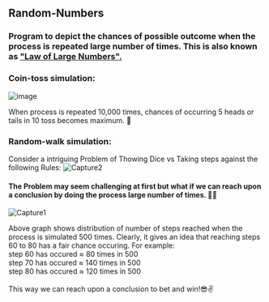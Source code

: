 ## Random-Numbers
### Program to depict the chances of possible outcome when the process is repeated large number of times. This is also known as  <a href="https://en.wikipedia.org/wiki/Law_of_large_numbers" target="_blank">  "Law of Large Numbers". </a>

### Coin-toss simulation:
![image](https://user-images.githubusercontent.com/47412487/77350564-b6d73080-6d62-11ea-82da-0611f7a6790c.PNG)

When process is repeated 10,000 times, chances of occurring 5 heads or tails in 10 toss becomes maximum. 🙌

### Random-walk simulation:
 Consider a intriguing Problem of Thowing Dice vs Taking steps against the following Rules:
![Capture2](https://user-images.githubusercontent.com/47412487/77628949-c1feac00-6f6e-11ea-8c04-18c608932a95.PNG)

#### The Problem may seem challenging at first but what if we can reach upon a conclusion by doing the process large number of times. 👨‍💻
![Capture1](https://user-images.githubusercontent.com/47412487/77628940-c034e880-6f6e-11ea-83df-9c539eeb18c3.PNG)

 Above graph shows distribution of number of steps reached when the process is simulated 500 times.
 Clearly, it gives an idea that reaching steps 60 to 80 has a fair chance occuring. 
 For example:<br>
step 60 has occured ≈ 80 times in 500  <br> 
step 70 has occured ≈ 140 times in 500 <br>
step 80 has occured ≈ 120 times in 500 <br><br>
This way we can reach upon a conclusion to bet and win!😎✌️
